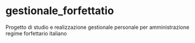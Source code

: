 # gestionale_forfettatio
Progetto di studio e realizzazione gestionale personale per amministrazione regime forfettario italiano

